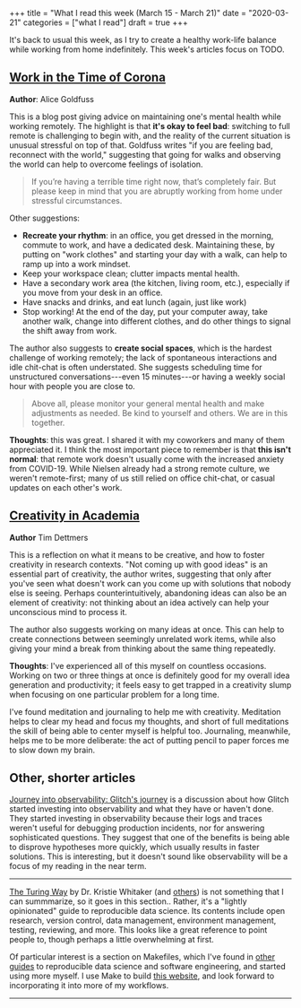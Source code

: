 +++
title = "What I read this week (March 15 - March 21)"
date = "2020-03-21"
categories = ["what I read"]
draft = true
+++

It's back to usual this week, as I try to create a healthy work-life balance while working from home indefinitely. This week's articles focus on TODO.

<!--more-->


## [Work in the Time of Corona](https://blog.alicegoldfuss.com/work-in-the-time-of-corona/)
**Author**: Alice Goldfuss

This is a blog post giving advice on maintaining one's mental health while working remotely. The highlight is that **it's okay to feel bad**: switching to full remote is challenging to begin with, and the reality of the current situation is unusual stressful on top of that. Goldfuss writes "if you are feeling bad, reconnect with the world," suggesting that going for walks and observing the world can help to overcome feelings of isolation.

> If you’re having a terrible time right now, that’s completely fair. But please keep in mind that you are abruptly working from home under stressful circumstances.

Other suggestions:

 * **Recreate your rhythm**: in an office, you get dressed in the morning, commute to work, and have a dedicated desk. Maintaining these, by putting on "work clothes" and starting your day with a walk, can help to ramp up into a work mindset.
 * Keep your workspace clean; clutter impacts mental health.
 * Have a secondary work area (the kitchen, living room, etc.), especially if you move from your desk in an office.
 * Have snacks and drinks, and eat lunch (again, just like work)
 * Stop working! At the end of the day, put your computer away, take another walk, change into different clothes, and do other things to signal the shift away from work.

The author also suggests to **create social spaces**, which is the hardest challenge of working remotely; the lack of spontaneous interactions and idle chit-chat is often understated. She suggests scheduling time for unstructured conversations---even 15 minutes---or having a weekly social hour with people you are close to.

> Above all, please monitor your general mental health and make adjustments as needed. Be kind to yourself and others. We are in this together.

**Thoughts**: this was great. I shared it with my coworkers and many of them appreciated it. I think the most important piece to remember is that **this isn't normal**: that remote work doesn't usually come with the increased anxiety from COVID-19. While Nielsen already had a strong remote culture, we weren't remote-first; many of us still relied on office chit-chat, or casual updates on each other's work. 


## [Creativity in Academia](https://timdettmers.com/2019/09/03/creativity-in-academia/)
**Author** Tim Dettmers

This is a reflection on what it means to be creative, and how to foster creativity in research contexts. "Not coming up with good ideas" is an essential part of creativity, the author writes, suggesting that only after you've seen what doesn't work can you come up with solutions that nobody else is seeing. Perhaps counterintuitively, abandoning ideas can also be an element of creativity: not thinking about an idea actively can help your unconscious mind to process it.

The author also suggests working on many ideas at once. This can help to create connections between seemingly unrelated work items, while also giving your mind a break from thinking about the same thing repeatedly. 

**Thoughts**: I've experienced all of this myself on countless occasions. Working on two or three things at once is definitely good for my overall idea generation and productivity; it feels easy to get trapped in a creativity slump when focusing on one particular problem for a long time.

I've found meditation and journaling to help me with creativity. Meditation helps to clear my head and focus my thoughts, and short of full meditations the skill of being able to center myself is helpful too. Journaling, meanwhile, helps me to be more deliberate: the act of putting pencil to paper forces me to slow down my brain.


## Other, shorter articles
[Journey into observability: Glitch's journey](https://mads-hartmann.com/sre/2020/03/05/journey-into-observability-glitchs-journey.html) is a discussion about how Glitch started investing into observability and what they have or haven't done. They started investing in observability because their logs and traces weren't useful for debugging production incidents, nor for answering sophisticated questions. They suggest that one of the benefits is being able to disprove hypotheses more quickly, which usually results in faster solutions. This is interesting, but it doesn't sound like observability will be a focus of my reading in the near term.

---

[The Turing Way](https://the-turing-way.netlify.com/introduction/introduction.html) by Dr. Kristie Whitaker (and [others](https://the-turing-way.netlify.com/introduction/introduction.html#The-Turing-Way-Community)) is not something that I can summmarize, so it goes in this section.. Rather, it's a "lightly opinionated" guide to reproducible data science. Its contents include open research, version control, data management, environment management, testing, reviewing, and more. This looks like a great reference to point people to, though perhaps a little overwhelming at first. 

Of particular interest is a section on Makefiles, which I've found in [other](https://blog.mindlessness.life/2019/11/17/the-language-agnostic-all-purpose-incredible-makefile.html) [guides](https://github.com/drivendata/cookiecutter-data-science/blob/master/%7B%7B%20cookiecutter.repo_name%20%7D%7D/Makefile) to reproducible data science and software engineering, and started using more myself. I use Make to build [this website](https://github.com/tuchandra/sitev2/blob/master/Makefile), and look forward to incorporating it into more of my workflows.

---
